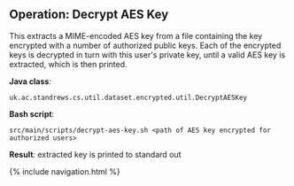 ## Operation: Decrypt AES Key

This extracts a MIME-encoded AES key from a file containing the key
encrypted with a number of authorized public keys. Each of the encrypted keys is decrypted in turn 
with this user's private key, until a valid AES key is extracted, which is then printed.

**Java class**:
 
    uk.ac.standrews.cs.util.dataset.encrypted.util.DecryptAESKey
 
**Bash script**:
 
    src/main/scripts/decrypt-aes-key.sh <path of AES key encrypted for authorized users>

**Result**: extracted key is printed to standard out

{% include navigation.html %}
